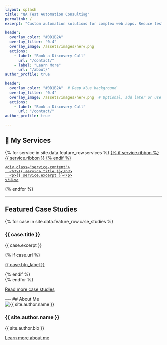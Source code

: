 ```yaml
---
layout: splash
title: "QA Test Automation Consulting"
permalink: /
excerpt: "Custom automation solutions for complex web apps. Reduce testing risk. Accelerate releases."

header:
  overlay_color: "#0D1B2A"
  overlay_filter: "0.4"
  overlay_image: /assets/images/hero.png
  actions:
    - label: "Book a Discovery Call"
      url: "/contact/"
    - label: "Learn More"
      url: "/about/"
author_profile: true

header:
  overlay_color: "#0D1B2A"  # Deep blue background
  overlay_filter: "0.4"
  overlay_image: /assets/images/hero.png  # Optional, add later or use a tech-inspired abstract
  actions:
    - label: "Book a Discovery Call"
      url: "/contact/"
author_profile: true

---
```

## 🚀 My Services

<div class="service-grid">
{% for service in site.data.feature_row.services %}
  <a href="{{ service.url }}" class="service-card feature__item--clickable">
    <i class="service-icon {{ service.icon }}"></i>
    {% if service.ribbon %}
    <span class="ribbon">{{ service.ribbon }}</span>
    {% endif %}

    <div class="service-content">
      <h3>{{ service.title }}</h3>
      <p>{{ service.excerpt }}</p>
    </div>
  </a>
{% endfor %}
</div>

---

## Featured Case Studies

<div class="card-grid">
{% for case in site.data.feature_row.case_studies %}
  <div class="feature__item">
    <h3>{{ case.title }}</h3>
    <p>{{ case.excerpt }}</p>
    {% if case.url %}
      <p><a href="{{ case.url }}" class="btn--inverse">{{ case.btn_label }}</a></p>
    {% endif %}
  </div>
{% endfor %}
</div>
<p><a href="/case-studies/">Read more case studies</a></p>
---
## About Me

<div class="about-snapshot">
  <div class="about-avatar">
    <img src="{{ site.author.avatar }}" alt="{{ site.author.name }}" />
  </div>
  <div class="about-content">
    <h3>{{ site.author.name }}</h3>
    <p>{{ site.author.bio }}</p>
    <p><a href="/about/" class="btn--inverse">Learn more about me</a></p>
  </div>
</div>

